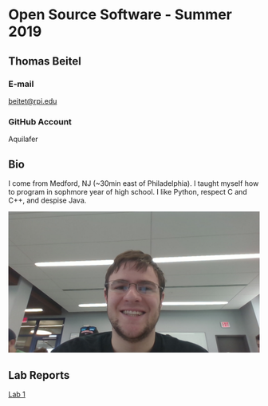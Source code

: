 # Open Source Software - Summer 2019
## Thomas Beitel

### E-mail
beitet@rpi.edu

### GitHub Account
Aquilafer

## Bio
I come from Medford, NJ (~30min east of Philadelphia). I taught myself how to program in sophmore year of high school. I like Python, respect C and C++, and despise Java.

![](myself_2019-05-24.jpg)

## Lab Reports
[Lab 1](labs/lab-01/report.md)
